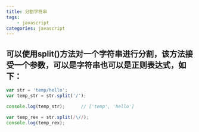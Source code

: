 ```yaml
---
title: 分割字符串
tags: 
    - javascript
categories: javascript
---
```


## 可以使用split()方法对一个字符串进行分割，该方法接受一个参数，可以是字符串也可以是正则表达式，如下：
<!-- more -->

```javascript
var str = 'temp/hello';
var temp_str = str.split('/');

console.log(temp_str);		// ['temp', 'hello']

var temp_rex = str.split(/\//);
console.log(temp_rex);
```

